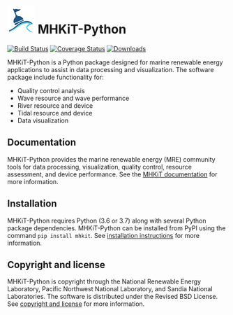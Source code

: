 ![](figures/logo.png) MHKiT-Python
=====================================

[![Build Status](https://travis-ci.org/MHKiT-Software/MHKiT-Python.svg?branch=master)](https://travis-ci.org/MHKiT-Software/MHKiT-Python)
[![Coverage Status](https://coveralls.io/repos/github/MHKiT-Software/MHKiT-Python/badge.svg?branch=master)](https://coveralls.io/github/MHKiT-Software/MHKiT-Python?branch=master)
[![Downloads](https://pepy.tech/badge/mhkit)](https://pepy.tech/project/mhkit)

MHKiT-Python is a Python package designed for marine renewable energy applications to assist in 
data processing and visualization.  The software package include functionality for:

* Quality control analysis
* Wave resource and wave performance
* River resource and device
* Tidal resource and device
* Data visualization

Documentation
------------------

MHKiT-Python provides the marine renewable energy (MRE) community tools for data processing, visualization, quality control, resource assessment, and device performance. 
See the [MHKiT documentation](https://mhkit-software.github.io/MHKiT) for more information.

Installation
------------------------
MHKiT-Python requires Python (3.6 or 3.7) along with several Python 
package dependencies.  MHKiT-Python can be installed from PyPI using the command ``pip install mhkit``.
See [installation instructions](https://mhkit-software.github.io/MHKiT/installation.html) for more information.

Copyright and license
------------------------
MHKiT-Python is copyright through the National Renewable Energy Laboratory, 
Pacific Northwest National Laboratory, and Sandia National Laboratories. 
The software is distributed under the Revised BSD License.
See [copyright and license](LICENSE.md) for more information.
